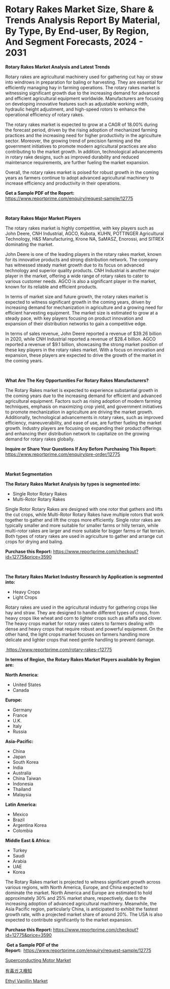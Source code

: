 <p><h1>Rotary Rakes Market Size, Share & Trends Analysis Report By Material, By Type, By End-user, By Region, And Segment Forecasts, 2024 - 2031</h1></p><p><strong>Rotary Rakes Market Analysis and Latest Trends</strong></p>
<p><p>Rotary rakes are agricultural machinery used for gathering cut hay or straw into windrows in preparation for baling or harvesting. They are essential for efficiently managing hay in farming operations. The rotary rakes market is witnessing significant growth due to the increasing demand for advanced and efficient agricultural equipment worldwide. Manufacturers are focusing on developing innovative features such as adjustable working width, hydraulic height adjustment, and high-speed rotors to enhance the operational efficiency of rotary rakes.</p><p>The rotary rakes market is expected to grow at a CAGR of 18.00% during the forecast period, driven by the rising adoption of mechanized farming practices and the increasing need for higher productivity in the agriculture sector. Moreover, the growing trend of precision farming and the government initiatives to promote modern agricultural practices are also contributing to the market growth. In addition, technological advancements in rotary rake designs, such as improved durability and reduced maintenance requirements, are further fueling the market expansion.</p><p>Overall, the rotary rakes market is poised for robust growth in the coming years as farmers continue to adopt advanced agricultural machinery to increase efficiency and productivity in their operations.</p></p>
<p><strong>Get a Sample PDF of the Report:&nbsp;</strong> <a href="https://www.reportprime.com/enquiry/request-sample/12775">https://www.reportprime.com/enquiry/request-sample/12775</a></p>
<p>&nbsp;</p>
<p><strong>Rotary Rakes Major Market Players</strong></p>
<p><p>The rotary rakes market is highly competitive, with key players such as John Deere, CNH Industrial, AGCO, Kubota, KUHN, POTTINGER Agricultural Technology, H&S Manufacturing, Krone NA, SaMASZ, Enorossi, and SITREX dominating the market. </p><p>John Deere is one of the leading players in the rotary rakes market, known for its innovative products and strong distribution network. The company has witnessed steady market growth due to its focus on advanced technology and superior quality products. CNH Industrial is another major player in the market, offering a wide range of rotary rakes to cater to various customer needs. AGCO is also a significant player in the market, known for its reliable and efficient products.</p><p>In terms of market size and future growth, the rotary rakes market is expected to witness significant growth in the coming years, driven by increasing demand for mechanization in agriculture and a growing need for efficient harvesting equipment. The market size is estimated to grow at a steady pace, with key players focusing on product innovation and expansion of their distribution networks to gain a competitive edge.</p><p>In terms of sales revenue, John Deere reported a revenue of $39.26 billion in 2020, while CNH Industrial reported a revenue of $28.4 billion. AGCO reported a revenue of $9.1 billion, showcasing the strong market position of these key players in the rotary rakes market. With a focus on innovation and expansion, these players are expected to drive the growth of the market in the coming years.</p></p>
<p>&nbsp;</p>
<p><strong>What Are The Key Opportunities For Rotary Rakes Manufacturers?</strong></p>
<p><p>The Rotary Rakes market is expected to experience substantial growth in the coming years due to the increasing demand for efficient and advanced agricultural equipment. Factors such as rising adoption of modern farming techniques, emphasis on maximizing crop yield, and government initiatives to promote mechanization in agriculture are driving the market growth. Additionally, technological advancements in rotary rakes, such as improved efficiency, maneuverability, and ease of use, are further fueling the market growth. Industry players are focusing on expanding their product offerings and enhancing their distribution network to capitalize on the growing demand for rotary rakes globally.</p></p>
<p><strong>Inquire or Share Your Questions If Any Before Purchasing This Report:</strong> <a href="https://www.reportprime.com/enquiry/pre-order/12775">https://www.reportprime.com/enquiry/pre-order/12775</a></p>
<p>&nbsp;</p>
<p><strong>Market Segmentation</strong></p>
<p><strong>The Rotary Rakes Market Analysis by types is segmented into:</strong></p>
<p><ul><li>Single Rotor Rotary Rakes</li><li>Multi-Rotor Rotary Rakes</li></ul></p>
<p><p>Single Rotor Rotary Rakes are designed with one rotor that gathers and lifts the cut crops, while Multi-Rotor Rotary Rakes have multiple rotors that work together to gather and lift the crops more efficiently. Single rotor rakes are typically smaller and more suitable for smaller farms or hilly terrain, while multi-rotor rakes are larger and more suitable for bigger farms or flat terrain. Both types of rotary rakes are used in agriculture to gather and arrange cut crops for drying and baling.</p></p>
<p><strong>Purchase this Report:&nbsp;</strong><a href="https://www.reportprime.com/checkout?id=12775&price=3590">https://www.reportprime.com/checkout?id=12775&price=3590</a></p>
<p>&nbsp;</p>
<p><strong>The Rotary Rakes Market Industry Research by Application is segmented into:</strong></p>
<p><ul><li>Heavy Crops</li><li>Light Crops</li></ul></p>
<p><p>Rotary rakes are used in the agricultural industry for gathering crops like hay and straw. They are designed to handle different types of crops, from heavy crops like wheat and corn to lighter crops such as alfalfa and clover. The heavy crops market for rotary rakes caters to farmers dealing with dense and heavy crops that require robust and powerful equipment. On the other hand, the light crops market focuses on farmers handling more delicate and lighter crops that need gentle handling to prevent damage.</p></p>
<p><a href="https://www.reportprime.com/rotary-rakes-r12775">&nbsp;https://www.reportprime.com/rotary-rakes-r12775</a></p>
<p><strong>In terms of Region, the Rotary Rakes Market Players available by Region are:</strong></p>
<p>
    <p> <strong> North America: </strong>
        <ul>
            <li>United States</li>
            <li>Canada</li>
        </ul>
        </p> 
    <p> <strong> Europe: </strong>
        <ul>
            <li>Germany</li>
            <li>France</li>
            <li>U.K.</li>
            <li>Italy</li>
            <li>Russia</li>
        </ul>
        </p> 
    <p> <strong> Asia-Pacific: </strong>
        <ul>
            <li>China</li>
            <li>Japan</li>
            <li>South Korea</li>
            <li>India</li>
            <li>Australia</li>
            <li>China Taiwan</li>
            <li>Indonesia</li>
            <li>Thailand</li>
            <li>Malaysia</li>
        </ul>
        </p> 
    <p> <strong> Latin America: </strong>
        <ul>
            <li>Mexico</li>
            <li>Brazil</li>
            <li>Argentina Korea</li>
            <li>Colombia</li>
        </ul>
        </p> 
    <p> <strong> Middle East & Africa: </strong>
        <ul>
            <li>Turkey</li>
            <li>Saudi</li>
            <li>Arabia</li>
            <li>UAE</li>
            <li>Korea</li>
        </ul>
    </p>
    </p>
<p><p>The Rotary Rakes market is projected to witness significant growth across various regions, with North America, Europe, and China expected to dominate the market. North America and Europe are estimated to hold approximately 30% and 25% market share, respectively, due to the increasing adoption of advanced agricultural machinery. Meanwhile, the Asia Pacific region, particularly China, is anticipated to exhibit the fastest growth rate, with a projected market share of around 20%. The USA is also expected to contribute significantly to the market expansion.</p></p>
<p><strong>Purchase this Report: </strong><a href="https://www.reportprime.com/checkout?id=12775&price=3590">https://www.reportprime.com/checkout?id=12775&price=3590</a></p>
<p>&nbsp;<strong>Get a Sample PDF of the Report:&nbsp;&nbsp;</strong><a href="https://www.reportprime.com/enquiry/request-sample/12775">https://www.reportprime.com/enquiry/request-sample/12775</a></p>
<p><strong></strong></p>
<p><p><a href="https://view.publitas.com/reportprime-1/global-superconducting-motor-market-size-and-market-trends-insights-and-projections-from-2024-to-2031/">Superconducting Motor Market</a></p><p><a href="https://github.com/mreklxf44233/Market-Research-Report-List-1/blob/main/196789620621.md">有毒ガス検知</a></p><p><a href="https://skillful-vermicelli-b89.notion.site/Ethyl-Vanillin-Market-Size-Growth-Outlook-from-2024-to-2031-projecting-at-Market-s-Trends-Analysis-13f7d2dc0b7f416e84e7fd25b21d9d51">Ethyl Vanillin Market</a></p></p>